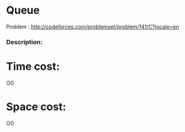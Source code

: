 # Queue
Problem : http://codeforces.com/problemset/problem/141/C?locale=en

### Description:

# Time cost:
O()
# Space cost:
O()